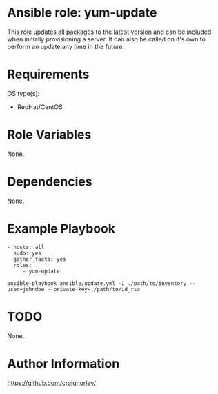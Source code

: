 Ansible role: yum-update
========================

This role updates all packages to the latest version and can be included when initially provisioning a server.  It can also be called on it's own to perform an update any time in the future.

# Requirements

OS type(s):
- RedHat/CentOS

# Role Variables

None.

# Dependencies

None.

# Example Playbook

    - hosts: all
      sudo: yes
      gather_facts: yes
      roles:
         - yum-update

    ansible-playbook ansible/update.yml -i ./path/to/inventory --user=johndoe --private-key=./path/to/id_rsa

# TODO

None.

# Author Information

https://github.com/craighurley/
